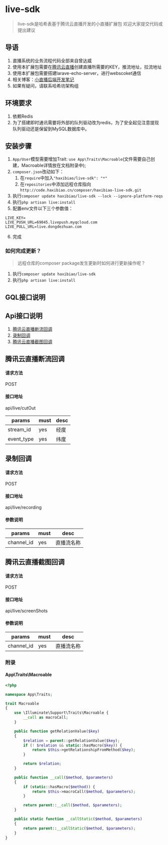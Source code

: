 # live-sdk

> live-sdk是哈希表基于腾讯云直播开发的小直播扩展包
> 欢迎大家提交代码或提出建议

## 导语
1. 直播系统的业务流程代码全部来自曾达威
2. 使用本扩展包需要在[腾讯云直播](https://console.cloud.tencent.com/live/livestat)创建直播所需要的KEY，推流地址，拉流地址 
3. 使用本扩展包需要搭建larave-echo-server，进行webscoket通信
4. 相关博客：[小直播后端开发笔记](http://haxibiao.com/blog/1695)
5. 如果有疑问，请联系哈希坊架构组

## 环境要求
1. 依赖Redis
2. 为了搭建即时通讯需要将外部的队列驱动改为redis，为了安全起见注意提现队列驱动还是保留到MySQL数据库中。

## 安装步骤
1. `App/User`模型需要增加Trait: `use App\Traits\Macroable`(文件需要自己创建，Macroable详情放在文档附录中);
2. `composer.json`改动如下：
    1. 在`require`中加入`"haxibiao/live-sdk": "*"`
    2. 在`repositories`中添加远程仓库指向`http://code.haxibiao.cn/composer/haxibiao-live-sdk.git` 
3. 执行`composer update haxibiao/live-sdk --lock --ignore-platform-reqs`
4. 执行`php artisan live:install`
5. 配置env文件以下三个参数值：
```
LIVE_KEY=
LIVE_PUSH_URL=69045.livepush.myqcloud.com
LIVE_PULL_URL=live.dongdezhuan.com
```
6. 完成

### 如何完成更新？
> 远程仓库的composer package发生更新时如何进行更新操作呢？
1. 执行`composer update haxibiao/live-sdk`
2. 执行`php artisan live:install`

## GQL接口说明

## Api接口说明

1. [腾讯云直播断流回调](#腾讯云直播断流回调)
2. [录制回调](#录制回调)
3. [腾讯云直播截图回调](#腾讯云直播截图回调)

## 腾讯云直播断流回调

#### 请求方法 
POST 

#### 接口地址

api/live/cutOut

| params | must | desc |
| ---- | ---- | ---- |
| stream_id | yes | 经度 |
| event_type | yes | 纬度 |


## 录制回调

#### 请求方法
POST

#### 接口地址

api/live/recording

#### 参数说明

| params | must | desc | 
| ---- | ---- | ---- |
|channel_id | yes | 直播流名称 | 

## 腾讯云直播截图回调

#### 请求方法
POST

#### 接口地址

api/live/screenShots

#### 参数说明

| params | must | desc | 
| ---- | ---- | ---- |
|channel_id | yes | 直播流名称 | 

### 附录
#### App\Traits\Macroable
```php
<?php

namespace App\Traits;

trait Macroable
{
    use \Illuminate\Support\Traits\Macroable {
        __call as macroCall;
    }

    public function getRelationValue($key)
    {
        $relation = parent::getRelationValue($key);
        if (! $relation && static::hasMacro($key)) {
            return $this->getRelationshipFromMethod($key);
        }

        return $relation;
    }

    public function __call($method, $parameters)
    {
        if (static::hasMacro($method)) {
            return $this->macroCall($method, $parameters);
        }

        return parent::__call($method, $parameters);
    }

    public static function __callStatic($method, $parameters)
    {
        return parent::__callStatic($method, $parameters);
    }
}
```